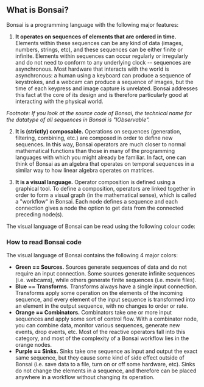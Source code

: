 ## What is Bonsai?

Bonsai is a programming language with the following major features:

1. **It operates on sequences of elements that are ordered in time.** Elements within these sequences can be any kind of data (images, numbers, strings, etc), and these sequences can be either finite or infinite. Elements within sequences can occur regularly or irregularly and do not need to conform to any underlying clock -- sequences are asynchronous. Most hardware that interacts with the world is asynchronous: a human using a keyboard can produce a sequence of keystrokes, and a webcam can produce a sequence of images, but the time of each keypress and image capture is unrelated. Bonsai addresses this fact at the core of its design and is therefore particularly good at interacting with the physical world.

_Footnote: If you look at the source code of Bonsai, the technical name for the datatype of all sequences in Bonsai is "IObservable"._

2. **It is (strictly) composable.** Operations on sequences (generation, filtering, combining, etc.) are composed in order to define new sequences. In this way, Bonsai operators are much closer to normal mathematical functions than those in many of the programming languages with which you might already be familiar. In fact, one can think of Bonsai as an algebra that operates on temporal sequences in a similar way to how linear algebra operates on matrices.

3. **It is a visual language.** Operator composition is defined using a graphical tool. To define a composition, operators are linked together in order to form a visual graph (in the mathematical sense), which is called a "workflow" in Bonsai. Each node defines a sequence and each connection gives a node the option to get data from the connected preceding node(s).

The visual language of Bonsai can be read using the following colour code:

### How to read Bonsai code

The visual language of Bonsai contains the following 4 major colors:

- **Green == Sources.** Sources generate sequences of data and do not require an input connection. Some sources generate infinite sequences (i.e. webcams), while others generate finite sequences (i.e. movie files).
- **Blue == Transforms.** Transforms always have a single input connection. Transforms apply some operation on the elements of the incoming sequence, and every element of the input sequence is transformed into an element in the output sequence, with no changes to order or rate.
- **Orange == Combinators.** Combinators take one or more input sequences and apply some sort of control flow. With a combinator node, you can combine data, monitor various sequences, generate new events, drop events, etc. Most of the reactive operators fall into this category, and most of the complexity of a Bonsai workflow lies in the orange nodes.
- **Purple == Sinks.** Sinks take one sequence as input and output the exact same sequence, but they cause some kind of side effect outside of Bonsai (i.e. save data to a file, turn on or off some hardware, etc). Sinks do not change the elements in a sequence, and therefore can be placed anywhere in a workflow without changing its operation.
